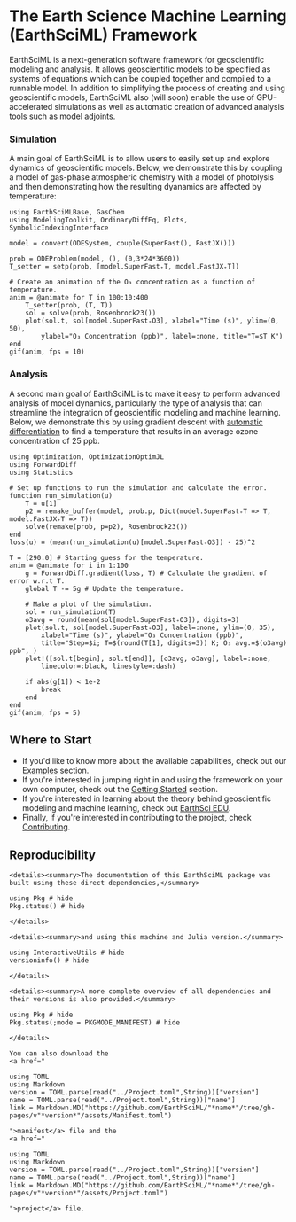 # The Earth Science Machine Learning (EarthSciML) Framework

EarthSciML is a next-generation software framework for geoscientific modeling and analysis.
It allows geoscientific models to be specified as systems of equations which can be coupled together and compiled to a runnable model.
In addition to simplifying the process of creating and using geoscientific models, EarthSciML also (will soon) enable the use of GPU-accelerated simulations as well as automatic creation of advanced analysis tools such as model adjoints.

### Simulation

A main goal of EarthSciML is to allow users to easily set up and explore dynamics of geoscientific models.
Below, we demonstrate this by coupling a model of gas-phase atmospheric chemistry with a model of photolysis and then demonstrating how the resulting dyanamics are affected by temperature:

```@example index
using EarthSciMLBase, GasChem
using ModelingToolkit, OrdinaryDiffEq, Plots, SymbolicIndexingInterface

model = convert(ODESystem, couple(SuperFast(), FastJX()))

prob = ODEProblem(model, (), (0,3*24*3600))
T_setter = setp(prob, [model.SuperFast₊T, model.FastJX₊T])

# Create an animation of the O₃ concentration as a function of temperature.
anim = @animate for T in 100:10:400
    T_setter(prob, (T, T))
    sol = solve(prob, Rosenbrock23())
    plot(sol.t, sol[model.SuperFast₊O3], xlabel="Time (s)", ylim=(0, 50),
        ylabel="O₃ Concentration (ppb)", label=:none, title="T=$T K")
end
gif(anim, fps = 10)
```

### Analysis

A second main goal of EarthSciML is to make it easy to perform advanced analysis of model dynamics, particularly the type of analysis that can streamline the integration of geoscientific modeling and machine learning. Below, we demonstrate this by using gradient descent with [automatic differentiation](https://juliadiff.org/) to find a temperature that results in an average ozone concentration of 25 ppb.

```@example index
using Optimization, OptimizationOptimJL
using ForwardDiff
using Statistics

# Set up functions to run the simulation and calculate the error.
function run_simulation(u)
    T = u[1]
    p2 = remake_buffer(model, prob.p, Dict(model.SuperFast₊T => T, model.FastJX₊T => T))
    solve(remake(prob, p=p2), Rosenbrock23())
end
loss(u) = (mean(run_simulation(u)[model.SuperFast₊O3]) - 25)^2

T = [290.0] # Starting guess for the temperature.
anim = @animate for i in 1:100
    g = ForwardDiff.gradient(loss, T) # Calculate the gradient of error w.r.t T.
    global T -= 5g # Update the temperature.

    # Make a plot of the simulation.
    sol = run_simulation(T)
    o3avg = round(mean(sol[model.SuperFast₊O3]), digits=3)
    plot(sol.t, sol[model.SuperFast₊O3], label=:none, ylim=(0, 35),
        xlabel="Time (s)", ylabel="O₃ Concentration (ppb)",
        title="Step=$i; T=$(round(T[1], digits=3)) K; O₃ avg.=$(o3avg) ppb", )
    plot!([sol.t[begin], sol.t[end]], [o3avg, o3avg], label=:none,
        linecolor=:black, linestyle=:dash)

    if abs(g[1]) < 1e-2
        break
    end
end
gif(anim, fps = 5)
```


## Where to Start

* If you'd like to know more about the available capabilities, check out our [Examples](@ref) section.
* If you're interested in jumping right in and using the framework on your own computer, check out the [Getting Started](@ref) section.
* If you're interested in learning about the theory behind geoscientific modeling and machine learning, check out [EarthSci EDU](@ref).
* Finally, if you're interested in contributing to the project, check [Contributing](@ref).


## Reproducibility
```@raw html
<details><summary>The documentation of this EarthSciML package was built using these direct dependencies,</summary>
```
```@example
using Pkg # hide
Pkg.status() # hide
```
```@raw html
</details>
```
```@raw html
<details><summary>and using this machine and Julia version.</summary>
```
```@example
using InteractiveUtils # hide
versioninfo() # hide
```
```@raw html
</details>
```
```@raw html
<details><summary>A more complete overview of all dependencies and their versions is also provided.</summary>
```
```@example
using Pkg # hide
Pkg.status(;mode = PKGMODE_MANIFEST) # hide
```
```@raw html
</details>
```
```@raw html
You can also download the 
<a href="
```
```@eval
using TOML
using Markdown
version = TOML.parse(read("../Project.toml",String))["version"]
name = TOML.parse(read("../Project.toml",String))["name"]
link = Markdown.MD("https://github.com/EarthSciML/"*name*"/tree/gh-pages/v"*version*"/assets/Manifest.toml")
```
```@raw html
">manifest</a> file and the
<a href="
```
```@eval
using TOML
using Markdown
version = TOML.parse(read("../Project.toml",String))["version"]
name = TOML.parse(read("../Project.toml",String))["name"]
link = Markdown.MD("https://github.com/EarthSciML/"*name*"/tree/gh-pages/v"*version*"/assets/Project.toml")
```
```@raw html
">project</a> file.
```
